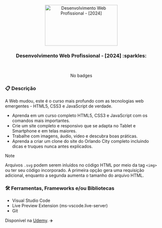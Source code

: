 <p align="center">
  <img src="https://img-c.udemycdn.com/course/240x135/5530678_057c.jpg" width="240" height="135" alt="Desenvolvimento Web Profissional - [2024]" />
</p>

<h3 align="center">
  Desenvolvimento Web Profissional - [2024] :sparkles:
</h3>

<br>

<div align="center">

No badges

</div>

### :clipboard: Descrição

A Web mudou, este é o curso mais profundo com as tecnologias web emergentes - HTML5, CSS3 e JavaScript de verdade.

- Aprenda em um curso completo HTML5, CSS3 e JavaScript com os comandos mais importantes.
- Crie um site completo e responsivo que se adapta no Tablet e Smartphone e em telas maiores. 
- Trabalhe com imagens, áudio, vídeo e descubra boas práticas.
- Aprenda a criar um clone do site do Orlando City completo incluindo dicas e truques nunca antes explicados.

> [!NOTE]
> Arquivos `.svg` podem serem inluídos no código HTML por meio da tag `<img>` ou ter seu código incorporado. A primeira opção gera uma requisição adicional, enquanto a segunda aumenta o tamanho do arquivo HTML.

### :hammer_and_wrench: Ferramentas, Frameworks e/ou Bibliotecas

- Visual Studio Code
- Live Preview Extension (ms-vscode.live-server)
- Git



Disponível na [Udemy](https://www.udemy.com/course/web-dev-pro/). :airplane: